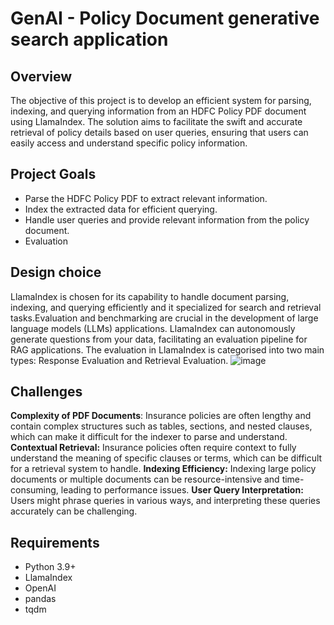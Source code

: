 # GenAI - Policy Document generative search application

## Overview
The objective of this project is to develop an efficient system for parsing, indexing, and querying information from an HDFC Policy PDF document using LlamaIndex. The solution aims to facilitate the swift and accurate retrieval of policy details based on user queries, ensuring that users can easily access and understand specific policy information.

## Project Goals
- Parse the HDFC Policy PDF to extract relevant information.
- Index the extracted data for efficient querying.
- Handle user queries and provide relevant information from the policy document.
- Evaluation
  
## Design choice
LlamaIndex is chosen for its capability to handle document parsing, indexing, and querying efficiently and it specialized for search and retrieval tasks.Evaluation and benchmarking are crucial in the development of large language models (LLMs) applications. LlamaIndex can autonomously generate questions from your data, facilitating an evaluation pipeline for RAG applications.  The evaluation in LlamaIndex is categorised into two main types: Response Evaluation and Retrieval Evaluation.
![image](https://github.com/user-attachments/assets/e7c22777-341b-4d2c-b350-43479b44740b)

## Challenges
**Complexity of PDF Documents**: Insurance policies are often lengthy and contain complex structures such as tables, sections, and nested clauses, which can make it difficult for the indexer to parse and understand.
**Contextual Retrieval:** Insurance policies often require context to fully understand the meaning of specific clauses or terms, which can be difficult for a retrieval system to handle.
**Indexing Efficiency:** Indexing large policy documents or multiple documents can be resource-intensive and time-consuming, leading to performance issues.
**User Query Interpretation:** Users might phrase queries in various ways, and interpreting these queries accurately can be challenging.


## Requirements
- Python 3.9+
- LlamaIndex
- OpenAI
- pandas
- tqdm

